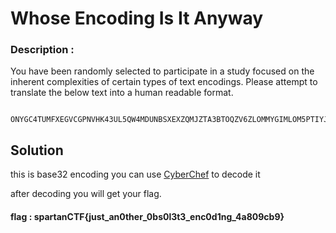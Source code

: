 # Whose Encoding Is It Anyway


### Description :

You have been randomly selected to participate in a study focused on the inherent complexities of certain types of text encodings. Please attempt to translate the below text into a human readable format.
      
        ONYGC4TUMFXEGVCGPNVHK43UL5QW4MDUNBSXEXZQMJZTA3BTOQZV6ZLOMMYGIMLOM5PTIYJYGA4WGYRZPU======



## Solution

this is base32 encoding you can use [CyberChef](https://gchq.github.io/CyberChef/) to decode it

after decoding you will get your flag.

#### flag :  spartanCTF{just_an0ther_0bs0l3t3_enc0d1ng_4a809cb9}
